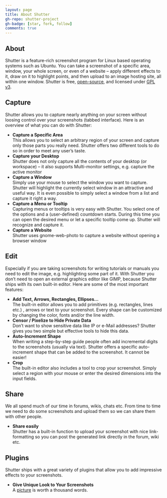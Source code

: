 ```yaml
---
layout: page
title: About Shutter
gh-repo: shutter-project
gh-badge: [star, fork, follow]
comments: true
---
```


## About

Shutter is a feature-rich screenshot program for Linux based operating systems such as Ubuntu. You can take a screenshot of a specific area, window, your whole screen, or even of a website – apply different effects to it, draw on it to highlight points, and then upload to an image hosting site, all within one window. Shutter is free, [open-source](http://www.opensource.org/docs/definition.php), and licensed under [GPL v3](http://www.gnu.org/licenses/gpl-3.0.html).

## Capture

Shutter allows you to capture nearly anything on your screen without loosing control over your screenshots (tabbed interface). Here is an overview of what you can do with Shutter:

* **Capture a Specific Area**  
  This allows you to select an arbitrary region of your screen and capture only those parts you really need. Shutter offers two different tools to do so in order to meet any user’s taste.
* **Capture your Desktop**  
  Shutter does not only capture all the contents of your desktop (or workspace) – it also supports Multi-monitor settings, e.g. capture the active monitor
* **Capture a Window**  
  Simply use your mouse to select the window you want to capture. Shutter will highlight the currently select window in an attractive and useful way. It is even possible to simply select a window from a list and capture it right a way.
* **Capture a Menu or Tooltip**  
  Capturing menus or tooltips is very easy with Shutter. You select one of the options and a (user-defined) countdown starts. During this time you can open the desired menu or let a specific tooltip come up. Shutter will recognize and capture it.
* **Capture a Website**  
  Shutter uses gnome-web-photo to capture a website without opening a browser window

## Edit

Especially if you are taking screenshots for writing tutorials or manuals you need to edit the image, e.g. highlighting some part of it. With Shutter you don’t need to open an external graphics editor like GIMP, because Shutter ships with its own built-in editor. Here are some of the most important features:

* **Add Text, Arrows, Rectangles, Ellipses…**  
  The built-in editor allows you to add primitives (e.g. rectangles, lines etc.) , arrows or text to your screenshot. Every shape can be customized by changing the color, fonts and/or the line width.
* **Censor / Pixelize to Hide Private Data**  
  Don’t want to show sensitive data like IP or e-Mail addresses? Shutter gives you two simple but effective tools to hide this data.
* **Auto-Increment Shape**  
  When writing a step-by-step guide people often add incremental digits to the screenshots (usually via text). Shutter offers a specific auto-increment shape that can be added to the screenshot. It cannot be easier!
* **Crop**  
  The built-in editor also includes a tool to crop your screenshot. Simply select a region with your mouse or enter the desired dimensions into the input fields.

## Share

We all spend much of our time in forums, wikis, chats etc. From time to time we need to do some screenshots and upload them so we can share them with other people.

* **Share easily**  
  Shutter has a built-in function to upload your screenshot with nice link-formatting so you can post the generated link directly in the forum, wiki etc.

## Plugins

Shutter ships with a great variety of plugins that allow you to add impressive effects to your screenshots.

* **Give Unique Look to Your Screenshots**  
  A [picture](https://shutter-project.org/screenshots/plugins/) is worth a thousand words.
